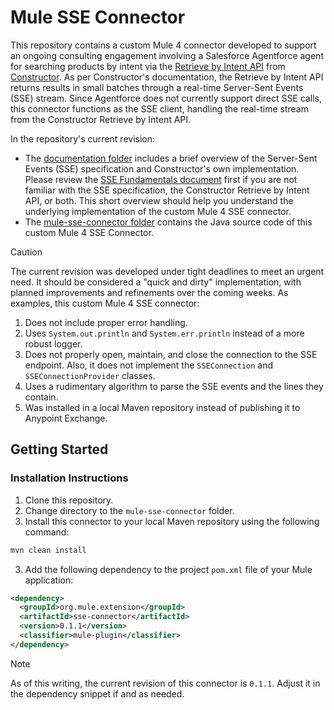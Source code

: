 # Mule SSE Connector

This repository contains a custom Mule 4 connector developed to support an ongoing consulting engagement involving a Salesforce Agentforce agent for searching products by intent via the [Retrieve by Intent API](https://docs.constructor.com/reference/v1-asa-retrieve-intent) from [Constructor](https://constructor.com/). As per Constructor's documentation, the Retrieve by Intent API returns results in small batches through a real-time Server-Sent Events (SSE) stream. Since Agentforce does not currently support direct SSE calls, this connector functions as the SSE client, handling the real-time stream from the Constructor Retrieve by Intent API.

In the repository's current revision:

- The [documentation folder](documentation/) includes a brief overview of the Server-Sent Events (SSE) specification and Constructor's own implementation. Please review the [SSE Fundamentals document](documentation/sse-fundamentals.md) first if you are not familiar with the SSE specification, the Constructor Retrieve by Intent API, or both. This short overview should help you understand the underlying implementation of the custom Mule 4 SSE connector.
- The [mule-sse-connector folder](mule-sse-connector/) contains the Java source code of this custom Mule 4 SSE Connector.

> [!CAUTION]
>
> The current revision was developed under tight deadlines to meet an urgent need. It should be considered a "quick and dirty" implementation, with planned improvements and refinements over the coming weeks. As examples, this custom Mule 4 SSE connector:
>
> 1. Does not include proper error handling.
> 2. Uses `System.out.println` and `System.err.println` instead of a more robust logger.
> 3. Does not properly open, maintain, and close the connection to the SSE endpoint. Also, it does not implement the `SSEConnection` and `SSEConnectionProvider` classes.
> 4. Uses a rudimentary algorithm to parse the SSE events and the lines they contain.
> 5. Was installed in a local Maven repository instead of publishing it to Anypoint Exchange.

## Getting Started

### Installation Instructions

1. Clone this repository.
2. Change directory to the `mule-sse-connector` folder.
3. Install this connector to your local Maven repository using the following command:

```sh
mvn clean install
```

3. Add the following dependency to the project `pom.xml` file of your Mule application:

```xml
<dependency>
  <groupId>org.mule.extension</groupId>
  <artifactId>sse-connector</artifactId>
  <version>0.1.1</version>
  <classifier>mule-plugin</classifier>
</dependency>
```

> [!NOTE]
>
> As of this writing, the current revision of this connector is `0.1.1`. Adjust it in the dependency snippet if and as needed.
